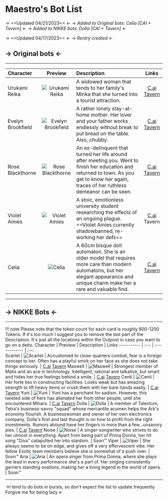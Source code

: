 # Maestro's Bot List
-> ==Updated 04/21/2023== <-
-> *Added to Original bots: Celia [CAI + Tavern]* <-
-> *Added to NIKKE bots: Dolla [CAI + Tavern]* <-

-> ==Updated 04/17/2023== <-
-> *Rentry created* <-
 
## -> Original bots <-

***

Character  |  Preview  |  Description  |  Links
:----------	 |  :--:  |  :------------  |  :--:  
Urukami Reika | ![Urukami Reika](https://i.postimg.cc/ZWhXH76k/OCReika-Thumb.png) | A widowed woman that tends to her family's Minka that she turned into a tourist attraction. | [C.ai](https://c.ai/c/9qXPsTgSW8LBJPoIPZ5TXt-N244IgJrAlv1BFzufbm4) [Tavern](https://files.catbox.moe/l9f7vo.png)
Evelyn Brookfield  | ![Evelyn Brookfield](https://i.postimg.cc/8jvqhQJB/OCEvelyn-Thumb.png) | A rather lonely stay-at-home mother. Her lover and your father works endlessly without break to put bread on the table. Also, chubby. | [C.ai](https://c.ai/c/E6gaK6J4jcNfPz4q0XIKoputee1nK52stofcHASqQRw) [Tavern](https://files.catbox.moe/r44o3p.png)
Rose Blackthorne  | ![Rose Blackthorne](https://i.postimg.cc/9DtKndBD/OCRose-Thumb.png) | An ex-delinquent that turned her life around after meeting you. Went to finish her education and returned to town. As you get to know her again, traces of her ruthless demeanor can be seen. | [C.ai](https://c.ai/c/xvXH_jKvo_yT5pm1gV5Wumi1TNfBRwoG4g_F_0LgyG0) [Tavern](https://files.catbox.moe/g9ek6o.png)
Violet Amies  | ![Violet Amies](https://i.postimg.cc/d7spPhW4/OCViolet-Thumb.png) | A stoic, emotionless university student researching the effects of an ongoing plague. ==Violet Amies currently shadowbanned, re-working her defs==| [C.ai](https://c.ai/c/HiQar_47HNt2RRP2Gb7I4DsZZZdZ89ZOJR3ydCzCjxM) Tavern
Celia | ![Celia](https://i.postimg.cc/GtZzCGjb/OCCelia-Thumb.png) | A 60cm bisque doll automaton. She is an older model that requires more care than modern automatons, but her elegant appearance and unique charm make her a rare and valuable find. | [C.ai](https://c.ai/c/OuNX9_tFMQoHm0mbjoTrBIBqieKkxr2q9FxFRflkKHQ) [Tavern](https://files.catbox.moe/t926hk.png)

***

## -> NIKKE Bots <-
***
!!! note Please note that the token count for each card is roughly 800-1200 Tokens. If it's too much I suggest you to remove the last part of the Description. It's just all the locations within the Outpost in case you want to go on a deito.
Character  |  Preview  |  Description  |  Links
:----------	 |  :--:  |  :------------  |  :--:  
Scarlet | ![Scarlet](https://i.postimg.cc/LYyP2hHR/Nikke-Scarlet-Thumb.png) | Accustomed to close-quarters combat, fear is a foreign concept to her. Often has a playful smirk on her face as she does not take things seriously. | [C.ai](https://c.ai/c/vsvkG9r6HPlac3EPIcKEvtFw9XRax88yjDJRTDvebKc) [Tavern](https://files.catbox.moe/1ff0um.png)
Maxwell | ![Maxwell](https://i.postimg.cc/gLnZJdJh/Nikke-Maxwell-Thumb.png) | Strongest member of Matis and an ace in technology. Intelligent, rational and talkative, but smart and hides her true feelings behind a smile. | [C.ai](https://c.ai/c/oz8RYxEAcJihKKn-7L5Xmh3rYrlzqa1fswZqWe-vtuo) [Tavern](https://files.catbox.moe/wvt9zo.png)
Centi | ![Centi](https://i.postimg.cc/tZR6KFG2/Nikke-Centi-Thumb.png) | Her forte lies in constructing facilities. Looks weak but has amazing strength to lift heavy items or crush them with her bare hands easily.  | [C.ai](https://c.ai/c/P-A58EP33c5k_dGVzLuF6wU-vTfFo-nLxbpzXQe13rQ) [Tavern](https://files.catbox.moe/ku2djq.png)
Yuni | ![Yuni](https://i.postimg.cc/V5VthSGW/Nikke-Yuni-Thumb.png) | Yuni has a penchant for sadism. However, this twisted side of hers has alienated her from other people, until she encountered Mihara. | [C.ai](https://c.ai/c/oTmQfVrkYp802xIiXHVY1Zem4zlDFVo5sPPY2S7OAso) [Tavern](https://files.catbox.moe/c45fyy.png)
Dolla | ![Dolla](https://i.postimg.cc/kVmKyk1r/Nikke-Dolla-Thumb.png) | A member of Talentum, Tetra's business-savvy "squad" whose mercantile acumen helps the Ark's economy flourish. A businesswoman and owner of her own electronics company, Dolla's first and last thought is on how to profit from the right investments. Rumors abound have her fingers in more than a few...unsavory pies. | [C.ai](https://c.ai/c/DnvWX21OCoizRIVPLK7YHYf34H8KA2lRepgCt8hhTSo) [Tavern](https://files.catbox.moe/lugmcd.png)
Noise | ![Noise](https://i.postimg.cc/4KQt2BqY/Nikke-Noise-Thumb.png) | A singer-songwriter who strives to do her utmost in everything. Apart from being part of Prima Donna, her hit song "Diva" catapulted her into stardom. | Soon™
Viper | ![Viper](https://i.postimg.cc/t7TPDd5g/Nikke-Viper-Thumb.png) | She always seems to be on edge, and gives off a very effervescent vibe. Her fellow Exotic team members believe she is somewhat of a push over. | Soon™
Aria | ![Aria](https://i.postimg.cc/xXHLM0Py/Nikke-Aria-Thumb.png) | An opera singer from Prima Donna, where she plays the lead in every performance she's a part of. Her singing consistently garners standing ovations, making her a living legend in the world of opera. | Soon™

***


->I tend to do bots in bursts, so don't expect the list to update frequently. Forgive me for being lazy.<-
